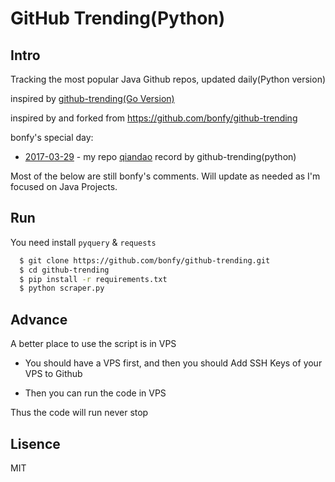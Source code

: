 # GitHub Trending(Python)


## Intro
Tracking the most popular Java Github repos, updated daily(Python version)

inspired by [github-trending(Go Version)](https://github.com/josephyzhou/github-trending)

inspired by and forked from https://github.com/bonfy/github-trending

bonfy's special day:
- [2017-03-29](https://github.com/bonfy/github-trending/blob/master/2017-03-29.md) - my repo [qiandao](https://github.com/bonfy/qiandao) record by github-trending(python)

Most of the below are still bonfy's comments.  Will update as needed as I'm focused on Java Projects.


## Run

You need install `pyquery` & `requests`

```bash
  $ git clone https://github.com/bonfy/github-trending.git
  $ cd github-trending
  $ pip install -r requirements.txt
  $ python scraper.py
```

## Advance

A better place to use the script is in VPS

* You should have a VPS first, and then you should Add SSH Keys of your VPS to Github

* Then you can run the code in VPS

Thus the code will run never stop

## Lisence

MIT
